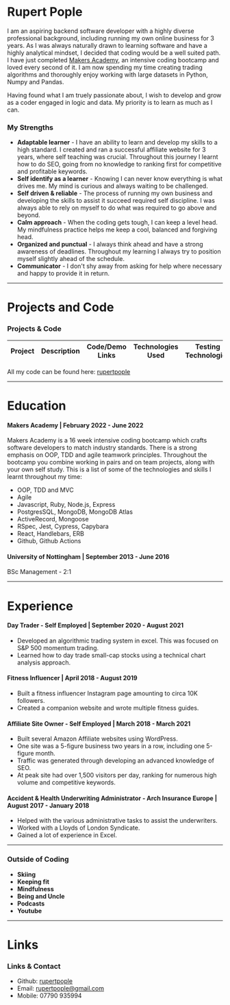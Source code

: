# Rupert Pople

I am an aspiring backend software developer with a highly diverse professional background, including running my own online business for 3 years. As I was always naturally drawn to learning software and have a highly analytical mindset, I decided that coding would be a well suited path. I have just completed [Makers Academy](https://github.com/makersacademy), an intensive coding bootcamp and loved every second of it. I am now spending my time creating trading algorithms and thoroughly enjoy working with large datasets in Python, Numpy and Pandas.

Having found what I am truely passionate about, I wish to develop and grow as a coder engaged in logic and data. My priority is to learn as much as I can.

### <a name="skills">My Strengths</a>

- **Adaptable learner** - I have an ability to learn and develop my skills to a high standard. I created and ran a successful affiliate website for 3 years, where self teaching was crucial. Throughout this journey I learnt how to do SEO, going from no knowledge to ranking first for competitive and profitable keywords.
- **Self identify as a learner** - Knowing I can never know everything is what drives me. My mind is curious and always waiting to be challenged.
- **Self driven & reliable** - The process of running my own business and developing the skills to assist it succeed required self discipline. I was always able to rely on myself to do what was required to go above and beyond.
- **Calm approach** - When the coding gets tough, I can keep a level head. My mindfulness practice helps me keep a cool, balanced and forgiving head.
- **Organized and punctual**  - I always think ahead and have a strong awareness of deadlines. Throughout my learning I always try to position myself slightly ahead of the schedule.
- **Communicator** - I don't shy away from asking for help where necessary and happy to provide it in return.

***

# Projects and Code
### <a name="projects">Projects & Code</a>
Project | Description | Code/Demo Links | Technologies Used | Testing Technologies
--- | --- | --- | --- | ---
All my code can be found here: [rupertpople][1]

***

# Education

#### Makers Academy | February 2022 - June 2022 
Makers Academy is a 16 week intensive coding bootcamp which crafts software developers to match industry standards. There is a strong emphasis on OOP, TDD and agile teamwork principles. Throughout the bootcamp you combine working in pairs and on team projects, along with your own self study. This is a list of some of the technologies and skills I learnt throughout my time:

- OOP, TDD and MVC
- Agile
- Javascript, Ruby, Node.js, Express
- PostgresSQL, MongoDB, MongoDB Atlas
- ActiveRecord, Mongoose
- RSpec, Jest, Cypress, Capybara
- React, Handlebars, ERB
- Github, Github Actions


#### University of Nottingham | September 2013 - June 2016
BSc Management - 2:1

***

# Experience

#### Day Trader - Self Employed | September 2020 - August 2021
- Developed an algorithmic trading system in excel. This was focused on S&P 500 momentum trading.
- Learned how to day trade small-cap stocks using a technical chart analysis approach.

#### Fitness Influencer | April 2018 - August 2019
- Built a fitness influencer Instagram page amounting to circa 10K followers.
- Created a companion website and wrote multiple fitness guides.

#### Affiliate Site Owner - Self Employed | March 2018 - March 2021
- Built several Amazon Affiliate websites using WordPress.
- One site was a 5-figure business two years in a row, including one 5-figure month.
- Traffic was generated through developing an advanced knowledge of SEO.
- At peak site had over 1,500 visitors per day, ranking for numerous high volume and competitive keywords.

#### Accident & Health Underwriting Administrator - Arch Insurance Europe | August 2017 - January 2018
- Helped with the various administrative tasks to assist the underwriters.
- Worked with a Lloyds of London Syndicate.
- Gained a lot of experience in Excel.

***

### <a name="interests">Outside of Coding</a>

- **Skiing**
- **Keeping fit**
- **Mindfulness**
- **Being and Uncle**
- **Podcasts**
- **Youtube**


***

# Links

### <a name="contact">Links & Contact</a>
- Github: [rupertpople][1]
- Email: rupertpople@gmail.com
- Mobile: 07790 935994

[1]: https://github.com/rupertpople
